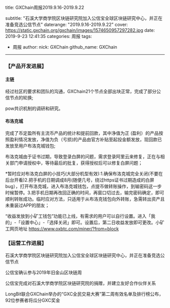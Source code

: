 title: GXChain周报2019.9.16-2019.9.22

subtitle: "石溪大学商学院区块链研究院加入公信宝全球区块链研究中心，并正在准备竞选公信节点"
daterange: "2019.9.16-2019.9.22"
cover: https://static.gxchain.org/gxchain/images/1574650957297282.jpg
date: 2019-9-23 12:41:35
categories: 周报
tags:
  - 周报
author:
    nick: GXChain
    github_name: GXChain
---

### 【产品开发进展】
#### 主链
经过社区的要求和团队的沟通，GXChain21个节点全部出块正常，完成了部分公信节点的轮换;

pow共识机制的调研和研究。

#### 布洛克城

完成了币定盈所有主流币产品的统计和提前回款，其中净值为正 (盈利）的产品按照盈利情况发放，净值为负（亏损)的产品由官方补贴至起投金额发放，现回款已发放至用户布洛克城钱包;

布洛克城由于证书过期，导致登录白屏的问题，需求登录阿里云来修复，正在与相关部门申请授权中，等待最后的批复，获得授权后可以修复白屏问题；

*暂时应对布洛克白屏的小技巧(大部分机型有效):1.确保布洛克城完全关闭(不要在后台开看)2.把手机的日期调成8月(随便几号，绕过https证书过期造成的白屏bug），打开布洛克城，进入布洛克城钱包，点提币做转账操作，到输密码这一步时候暂停。3.把手机日期再改回正确的时间，再窗口切过去，输完密码确定，即可顺利转账成功。临时应对方法，只适用于从布洛克钱包向外转账，急需转出资产且未重装过APP的朋友；

“收益发放到小矿工钱包”功能已上线，有需求的用户可以自行设置。进入「我的」-「设置中心」-「选择关闭」即可。设置后，第二日收益发放即可更改。小矿工网页地址
https://www.oxbtc.com/miner/?from=block


### 【运营工作进展】

石溪大学商学院区块链研究院加入公信宝全球区块链研究中心，并正在准备竞选公信节点

公信宝确认参与2019年旧金山区块链周

公信宝完成对石溪大学商学院区块链研究院的捐赠，并建立友好合作伙伴关系

LongBit联合GXChain举办的“GXC全民交易大赛”第二周有效名单及排行榜公布，92位参赛者将瓜分GXC奖金
